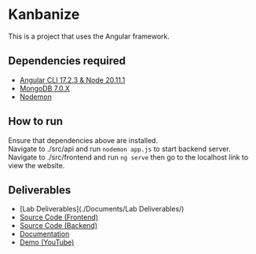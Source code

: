 # Kanbanize
This is a project that uses the Angular framework.
## Dependencies required
- [Angular CLI 17.2.3 & Node 20.11.1](https://radixweb.com/blog/how-to-install-angular-on-windows)
- [MongoDB 7.0.X](https://www.mongodb.com/try/download/community)
- [Nodemon](https://www.npmjs.com/package/nodemon)

## How to run
Ensure that dependencies above are installed.  
Navigate to ./src/api and run `nodemon app.js` to start backend server.  
Navigate to ./src/frontend and run `ng serve` then go to the localhost link to view the website.

## Deliverables
- [Lab Deliverables](./Documents/Lab Deliverables/)
- [Source Code (Frontend)](./src/frontend/)
- [Source Code (Backend)](./src/api/)
- [Documentation](./src/frontend/documentation/index.html)
- [Demo (YouTube)](https://www.youtube.com/watch?v=G8lqwwTZkqo)




